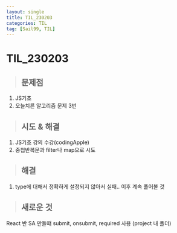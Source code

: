 ```yaml
---
layout: single
title: TIL_230203
categories: TIL
tag: [Sail99, TIL]
---
```




# TIL_230203



> ## 문제점

1. JS기초
2. 오늘치른 알고리즘 문제 3번

> ## 시도 & 해결

1. JS기초 강의 수강(codingApple)
2. 중첩반복문과 filter나 map으로 시도

> ## 해결

1. type에 대해서 정확하게 설정되지 않아서 실패.. 
   이후 계속 풀어볼 것

> ## 새로운 것

React 반  SA 만들떄 submit, onsubmit, required 사용
(project 내 폴더)

